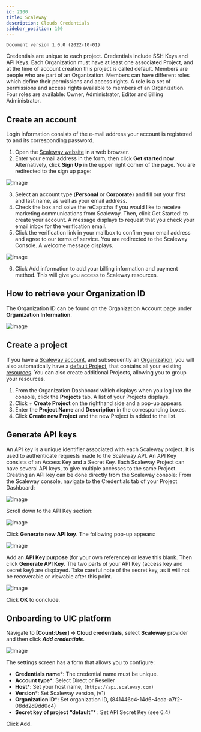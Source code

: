 ```yaml
---
id: 2100
title: Scaleway
description: Clouds Credentials
sidebar_position: 100
---
```


```
Document version 1.0.0 (2022-10-01)
```

Credentials are unique to each project. Credentials include SSH Keys and API Keys.
Each Organization must have at least one associated Project, and at the time of account creation this project is called default.
Members are people who are part of an Organization. Members can have different roles which define their permissions and access rights.
A role is a set of permissions and access rights available to members of an Organization. Four roles are available: Owner, Administrator, Editor and Billing Administrator.

## Create an account
Login information consists of the e-mail address your account is registered to and its corresponding password.

1. Open the [Scaleway website](https://www.scaleway.com/en/) in a web browser.
2. Enter your email address in the form, then click **Get started now**. Alternatively, click **Sign Up** in the upper right corner of the page. You are redirected to the sign up page:

![Image](/img_UIC_Provider_Cred_Settings/scalewayimage010.png#bordered)

3. Select an account type (**Personal** or **Corporate**) and fill out your first and last name, as well as your email address.
4. Check the box and solve the reCaptcha if you would like to receive marketing communications from Scaleway. Then, click Get Started! to create your account. A message displays to request that you check your email inbox for the verification email.
5. Click the verification link in your mailbox to confirm your email address and agree to our terms of service. You are redirected to the Scaleway Console. A welcome message displays.

![Image](/img_UIC_Provider_Cred_Settings/scalewayimage011.png#bordered)

6. Click Add information to add your billing information and payment method. This will give you access to Scaleway resources.

## How to retrieve your Organization ID

The Organization ID can be found on the Organization Account page under **Organization Information**.

![Image](/img_UIC_Provider_Cred_Settings/scalewayimage012.png#bordered)


## Create a project
If you have a [Scaleway account](https://www.scaleway.com/en/docs/console/my-account/how-to/create-an-account), and subsequently an [Organization](https://www.scaleway.com/en/docs/console/my-project/concepts#organization), you will also automatically have a [default Project](https://www.scaleway.com/en/docs/console/my-project/concepts#default-project), that contains all your existing [resources](https://www.scaleway.com/en/docs/console/my-project/concepts#resources). You can also create additional Projects, allowing you to group your resources.

1. From the Organization Dashboard which displays when you log into the console, click the **Projects** tab. A list of your Projects displays.
2. Click + **Create Project** on the righthand side and a pop-up appears.
3. Enter the **Project Name** and **Description** in the corresponding boxes.
4. Click **Create new Project** and the new Project is added to the list.


## Generate API keys
An API key is a unique identifier associated with each Scaleway project. It is used to authenticate requests made to the Scaleway API. An API Key consists of an Access Key and a Secret Key.
Each Scaleway Project can have several API keys, to give multiple accesses to the same Project. 
Creating an API key can be done directly from the Scaleway console:
From the Scaleway console, navigate to the Credentials tab of your Project Dashboard:

![Image](/img_UIC_Provider_Cred_Settings/scalewayimage013.png#bordered)

Scroll down to the API Key section:

![Image](/img_UIC_Provider_Cred_Settings/scalewayimage014.png#bordered)

Click **Generate new API key**. The following pop-up appears:

![Image](/img_UIC_Provider_Cred_Settings/scalewayimage015.png#bordered)

Add an **API Key purpose** (for your own reference) or leave this blank. Then click **Generate API Key**.
The two parts of your API Key (access key and secret key) are displayed. Take careful note of the secret key, as it will not be recoverable or viewable after this point.

![Image](/img_UIC_Provider_Cred_Settings/scalewayimage016.png#bordered)

Click **OK** to conclude.

## Onboarding to UIC platform
Navigate to **[Count:User] => Cloud credentials**, select **Scaleway** provider and then click ***Add credentials***.

![Image](/img_UIC_Provider_Cred_Settings/scalewayimage017.png#bordered)

The settings screen has a form that allows you to configure:

- **Credentials name***: The credential name must be unique.
- **Account type***: Select Direct or Reseller
- **Host***: Set your host name, ```(https://api.scaleway.com)```
- **Version***: Set Scaleway version, (v1)
- **Organization ID***: Set organization ID, (841446c4-14d6-4cda-a7f2-08dd2d9dd0c4)
- **Secret key of project “default”*** : Set API Secret Key (see 6.4)

Click Add.
